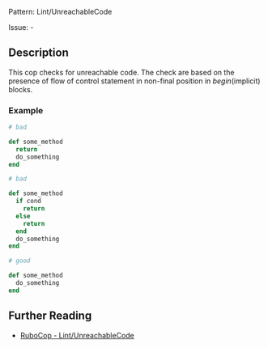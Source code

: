 Pattern: Lint/UnreachableCode

Issue: -

## Description

This cop checks for unreachable code.
The check are based on the presence of flow of control
statement in non-final position in *begin*(implicit) blocks.

### Example

```ruby
# bad

def some_method
  return
  do_something
end

# bad

def some_method
  if cond
    return
  else
    return
  end
  do_something
end
```
```ruby
# good

def some_method
  do_something
end
```

## Further Reading

* [RuboCop - Lint/UnreachableCode](https://rubocop.readthedocs.io/en/latest/cops_lint/#lintunreachablecode)
